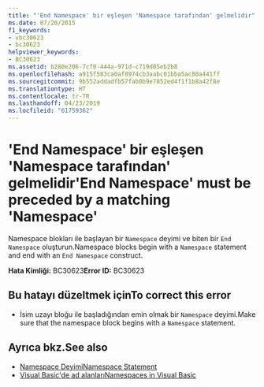 ```yaml
---
title: "'End Namespace' bir eşleşen 'Namespace tarafından' gelmelidir"
ms.date: 07/20/2015
f1_keywords:
- vbc30623
- bc30623
helpviewer_keywords:
- BC30623
ms.assetid: b280e206-7cf0-444a-971d-c719d05eb2b8
ms.openlocfilehash: a915f583ca0af8974cb3aabc01bba5ac80a441ff
ms.sourcegitcommit: 9b552addadfb57fab0b9e7852ed4f1f1b8a42f8e
ms.translationtype: HT
ms.contentlocale: tr-TR
ms.lasthandoff: 04/23/2019
ms.locfileid: "61759362"
---
```

# <a name="end-namespace-must-be-preceded-by-a-matching-namespace"></a><span data-ttu-id="0c89a-102">'End Namespace' bir eşleşen 'Namespace tarafından' gelmelidir</span><span class="sxs-lookup"><span data-stu-id="0c89a-102">'End Namespace' must be preceded by a matching 'Namespace'</span></span>
<span data-ttu-id="0c89a-103">Namespace blokları ile başlayan bir `Namespace` deyimi ve biten bir `End Namespace` oluşturun.</span><span class="sxs-lookup"><span data-stu-id="0c89a-103">Namespace blocks begin with a `Namespace` statement and end with an `End Namespace` construct.</span></span>  
  
 <span data-ttu-id="0c89a-104">**Hata Kimliği:** BC30623</span><span class="sxs-lookup"><span data-stu-id="0c89a-104">**Error ID:** BC30623</span></span>  
  
## <a name="to-correct-this-error"></a><span data-ttu-id="0c89a-105">Bu hatayı düzeltmek için</span><span class="sxs-lookup"><span data-stu-id="0c89a-105">To correct this error</span></span>  
  
- <span data-ttu-id="0c89a-106">İsim uzayı bloğu ile başladığından emin olmak bir `Namespace` deyimi.</span><span class="sxs-lookup"><span data-stu-id="0c89a-106">Make sure that the namespace block begins with a `Namespace` statement.</span></span>  
  
## <a name="see-also"></a><span data-ttu-id="0c89a-107">Ayrıca bkz.</span><span class="sxs-lookup"><span data-stu-id="0c89a-107">See also</span></span>

- [<span data-ttu-id="0c89a-108">Namespace Deyimi</span><span class="sxs-lookup"><span data-stu-id="0c89a-108">Namespace Statement</span></span>](../../visual-basic/language-reference/statements/namespace-statement.md)
- [<span data-ttu-id="0c89a-109">Visual Basic'de ad alanları</span><span class="sxs-lookup"><span data-stu-id="0c89a-109">Namespaces in Visual Basic</span></span>](../../visual-basic/programming-guide/program-structure/namespaces.md)
